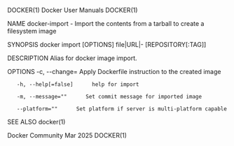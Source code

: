 DOCKER(1)							      Docker User Manuals							     DOCKER(1)

NAME
       docker-import - Import the contents from a tarball to create a filesystem image

SYNOPSIS
       docker import [OPTIONS] file|URL|- [REPOSITORY[:TAG]]

DESCRIPTION
       Alias for docker image import.

OPTIONS
       -c, --change=	  Apply Dockerfile instruction to the created image

       -h, --help[=false]      help for import

       -m, --message=""	     Set commit message for imported image

       --platform=""	  Set platform if server is multi-platform capable

SEE ALSO
       docker(1)

Docker Community							   Mar 2025								     DOCKER(1)
